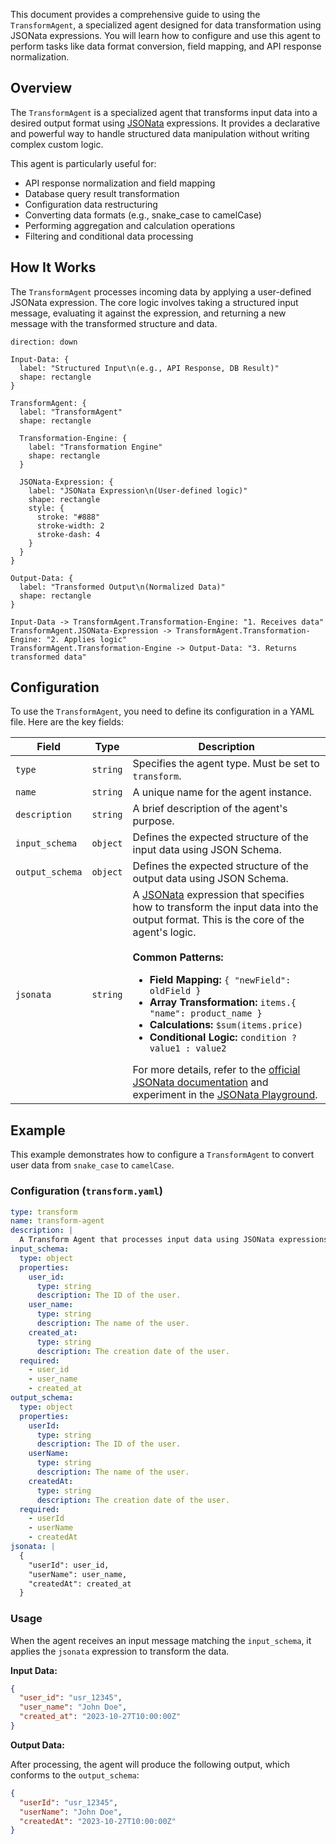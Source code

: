 This document provides a comprehensive guide to using the `TransformAgent`, a specialized agent designed for data transformation using JSONata expressions. You will learn how to configure and use this agent to perform tasks like data format conversion, field mapping, and API response normalization.

## Overview

The `TransformAgent` is a specialized agent that transforms input data into a desired output format using [JSONata](https://jsonata.org/) expressions. It provides a declarative and powerful way to handle structured data manipulation without writing complex custom logic.

This agent is particularly useful for:
-   API response normalization and field mapping
-   Database query result transformation
-   Configuration data restructuring
-   Converting data formats (e.g., snake_case to camelCase)
-   Performing aggregation and calculation operations
-   Filtering and conditional data processing

## How It Works

The `TransformAgent` processes incoming data by applying a user-defined JSONata expression. The core logic involves taking a structured input message, evaluating it against the expression, and returning a new message with the transformed structure and data.

```d2
direction: down

Input-Data: {
  label: "Structured Input\n(e.g., API Response, DB Result)"
  shape: rectangle
}

TransformAgent: {
  label: "TransformAgent"
  shape: rectangle

  Transformation-Engine: {
    label: "Transformation Engine"
    shape: rectangle
  }

  JSONata-Expression: {
    label: "JSONata Expression\n(User-defined logic)"
    shape: rectangle
    style: {
      stroke: "#888"
      stroke-width: 2
      stroke-dash: 4
    }
  }
}

Output-Data: {
  label: "Transformed Output\n(Normalized Data)"
  shape: rectangle
}

Input-Data -> TransformAgent.Transformation-Engine: "1. Receives data"
TransformAgent.JSONata-Expression -> TransformAgent.Transformation-Engine: "2. Applies logic"
TransformAgent.Transformation-Engine -> Output-Data: "3. Returns transformed data"
```

## Configuration

To use the `TransformAgent`, you need to define its configuration in a YAML file. Here are the key fields:

| Field           | Type                                                               | Description                                                                                                                                                                                                                                                                                                                                                                                                                                                                                                                                                                                                                   |
| --------------- | ------------------------------------------------------------------ | ----------------------------------------------------------------------------------------------------------------------------------------------------------------------------------------------------------------------------------------------------------------------------------------------------------------------------------------------------------------------------------------------------------------------------------------------------------------------------------------------------------------------------------------------------------------------------------------------------------------------------- |
| `type`          | `string`                                                           | Specifies the agent type. Must be set to `transform`.                                                                                                                                                                                                                                                                                                                                                                                                                                                                                                                                                                         |
| `name`          | `string`                                                           | A unique name for the agent instance.                                                                                                                                                                                                                                                                                                                                                                                                                                                                                                                                                                                         |
| `description`   | `string`                                                           | A brief description of the agent's purpose.                                                                                                                                                                                                                                                                                                                                                                                                                                                                                                                                                                                   |
| `input_schema`  | `object`                                                           | Defines the expected structure of the input data using JSON Schema.                                                                                                                                                                                                                                                                                                                                                                                                                                                                                                                                                           |
| `output_schema` | `object`                                                           | Defines the expected structure of the output data using JSON Schema.                                                                                                                                                                                                                                                                                                                                                                                                                                                                                                                                                          |
| `jsonata`       | `string`                                                           | A [JSONata](https://jsonata.org/) expression that specifies how to transform the input data into the output format. This is the core of the agent's logic. <br><br> **Common Patterns:**<ul><li>**Field Mapping:** `{ "newField": oldField }`</li><li>**Array Transformation:** `items.{ "name": product_name }`</li><li>**Calculations:** `$sum(items.price)`</li><li>**Conditional Logic:** `condition ? value1 : value2`</li></ul> For more details, refer to the [official JSONata documentation](https://docs.jsonata.org/overview.html) and experiment in the [JSONata Playground](https://try.jsonata.org/). |

## Example

This example demonstrates how to configure a `TransformAgent` to convert user data from `snake_case` to `camelCase`.

### Configuration (`transform.yaml`)

```yaml
type: transform
name: transform-agent
description: |
  A Transform Agent that processes input data using JSONata expressions.
input_schema:
  type: object
  properties:
    user_id:
      type: string
      description: The ID of the user.
    user_name:
      type: string
      description: The name of the user.
    created_at:
      type: string
      description: The creation date of the user.
  required:
    - user_id
    - user_name
    - created_at
output_schema:
  type: object
  properties:
    userId:
      type: string
      description: The ID of the user.
    userName:
      type: string
      description: The name of the user.
    createdAt:
      type: string
      description: The creation date of the user.
  required:
    - userId
    - userName
    - createdAt
jsonata: |
  {
    "userId": user_id,
    "userName": user_name,
    "createdAt": created_at
  }
```

### Usage

When the agent receives an input message matching the `input_schema`, it applies the `jsonata` expression to transform the data.

**Input Data:**

```json
{
  "user_id": "usr_12345",
  "user_name": "John Doe",
  "created_at": "2023-10-27T10:00:00Z"
}
```

**Output Data:**

After processing, the agent will produce the following output, which conforms to the `output_schema`:

```json
{
  "userId": "usr_12345",
  "userName": "John Doe",
  "createdAt": "2023-10-27T10:00:00Z"
}
```